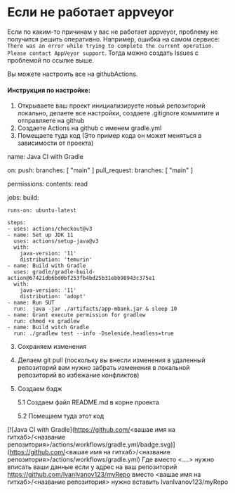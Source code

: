 # Если не работает appveyor

Если по каким-то причинам у вас не работает appveyor, проблему не получится решить оперативно. Например, ошибка на самом сервисе: `There was an error while trying to complete the current operation. Please contact AppVeyor support`. Тогда можно создать Issues с проблемой по ссылке выше. 

Вы можете настроить все на githubActions.

#### Инструкция по настройке:

1. Открываете ваш проект инициализируете новый репозиторий локально, делаете все настройки, создаете .gitignore  коммитите и отправляете на github
2. Создаете Actions на github с именем gradle.yml
3. Помещаете туда код (Это пример кода он может меняться в зависимости от проекта)

name: Java CI with Gradle

on:
  push:
    branches: [ "main" ]
  pull_request:
    branches: [ "main" ]

permissions:
  contents: read

jobs:
  build:

    runs-on: ubuntu-latest

    steps:
    - uses: actions/checkout@v3
    - name: Set up JDK 11
      uses: actions/setup-java@v3
      with:
        java-version: '11'
        distribution: 'temurin'
    - name: Build with Gradle
      uses: gradle/gradle-build-action@67421db6bd0bf253fb4bd25b31ebb98943c375e1
      with:
        java-version: '11'
        distribution: 'adopt'
    - name: Run SUT
      run:  java -jar ./artifacts/app-mbank.jar & sleep 10
    - name: Grant execute permission for gradlew
      run: chmod +x gradlew
    - name: Build witch Gradle
      run: ./gradlew test --info -Dselenide.headless=true
3. Сохраняем изменения
4. Делаем git pull (поскольку вы внесли изменения в удаленный репозиторий вам нужно забрать изменения в локальной репозиторий во избежание конфликтов)
5. Создаем бэдж

   5.1 Создаем файл README.md в корне проекта 
   
   5.2 Помещаем туда этот код
  
[![Java CI with Gradle](https://github.com/<вашае имя на гитхаб>/<название репозитория>/actions/workflows/gradle.yml/badge.svg)](https://github.com/<вашае имя на гитхаб>/<название репозитория>/actions/workflows/gradle.yml)
Где вместо <....> нужно вписать ваши данные 
если у адрес на ваш репозиторий 
https://github.com/IvanIvanov123/myRepo 
 вместо <вашае имя на гитхаб>/<название репозитория>
нужно вставить IvanIvanov123/myRepo
